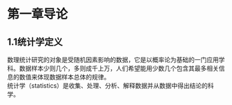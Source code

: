 # 第一章导论
## 1.1统计学定义
数理统计研究的对象是受随机因素影响的数据，它是以概率论为基础的一门应用学科。数据样本少则几个，多则成千上万，人们希望能用少数几个包含其最多相关信息的数值来体现数据样本总体的规律。  
统计学（statistics）是收集、处理、分析、解释数据并从数据中得出结论的科学。  
